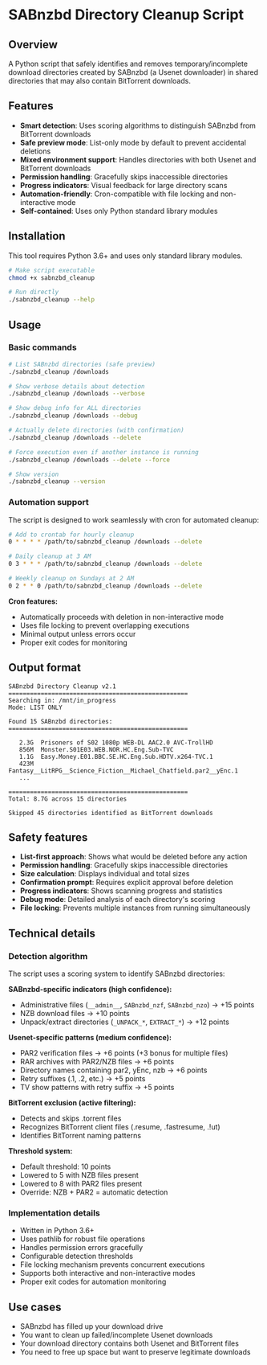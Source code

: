 # SABnzbd Directory Cleanup Script

## Overview

A Python script that safely identifies and removes temporary/incomplete download directories created by SABnzbd (a Usenet downloader) in shared directories that may also contain BitTorrent downloads.

## Features

- **Smart detection**: Uses scoring algorithms to distinguish SABnzbd from BitTorrent downloads
- **Safe preview mode**: List-only mode by default to prevent accidental deletions
- **Mixed environment support**: Handles directories with both Usenet and BitTorrent downloads
- **Permission handling**: Gracefully skips inaccessible directories
- **Progress indicators**: Visual feedback for large directory scans
- **Automation-friendly**: Cron-compatible with file locking and non-interactive mode
- **Self-contained**: Uses only Python standard library modules

## Installation

This tool requires Python 3.6+ and uses only standard library modules.

```bash
# Make script executable
chmod +x sabnzbd_cleanup

# Run directly
./sabnzbd_cleanup --help
```

## Usage

### Basic commands
```bash
# List SABnzbd directories (safe preview)
./sabnzbd_cleanup /downloads

# Show verbose details about detection
./sabnzbd_cleanup /downloads --verbose

# Show debug info for ALL directories
./sabnzbd_cleanup /downloads --debug

# Actually delete directories (with confirmation)
./sabnzbd_cleanup /downloads --delete

# Force execution even if another instance is running
./sabnzbd_cleanup /downloads --delete --force

# Show version
./sabnzbd_cleanup --version
```

### Automation support

The script is designed to work seamlessly with cron for automated cleanup:

```bash
# Add to crontab for hourly cleanup
0 * * * * /path/to/sabnzbd_cleanup /downloads --delete

# Daily cleanup at 3 AM
0 3 * * * /path/to/sabnzbd_cleanup /downloads --delete

# Weekly cleanup on Sundays at 2 AM
0 2 * * 0 /path/to/sabnzbd_cleanup /downloads --delete
```

**Cron features:**
- Automatically proceeds with deletion in non-interactive mode
- Uses file locking to prevent overlapping executions
- Minimal output unless errors occur
- Proper exit codes for monitoring

## Output format
```
SABnzbd Directory Cleanup v2.1
==================================================
Searching in: /mnt/in_progress
Mode: LIST ONLY

Found 15 SABnzbd directories:
==================================================

   2.3G  Prisoners of S02 1080p WEB-DL AAC2.0 AVC-TrollHD
   856M  Monster.S01E03.WEB.NOR.HC.Eng.Sub-TVC
   1.1G  Easy.Money.E01.BBC.SE.HC.Eng.Sub.HDTV.x264-TVC.1
   423M  Fantasy__LitRPG__Science_Fiction__Michael_Chatfield.par2__yEnc.1
   ...

==================================================
Total: 8.7G across 15 directories

Skipped 45 directories identified as BitTorrent downloads
```

## Safety features

- **List-first approach**: Shows what would be deleted before any action
- **Permission handling**: Gracefully skips inaccessible directories
- **Size calculation**: Displays individual and total sizes
- **Confirmation prompt**: Requires explicit approval before deletion
- **Progress indicators**: Shows scanning progress and statistics
- **Debug mode**: Detailed analysis of each directory's scoring
- **File locking**: Prevents multiple instances from running simultaneously
## Technical details

### Detection algorithm

The script uses a scoring system to identify SABnzbd directories:

**SABnzbd-specific indicators (high confidence):**
- Administrative files (`__admin__`, `SABnzbd_nzf`, `SABnzbd_nzo`) → +15 points
- NZB download files → +10 points
- Unpack/extract directories (`_UNPACK_*`, `EXTRACT_*`) → +12 points

**Usenet-specific patterns (medium confidence):**
- PAR2 verification files → +6 points (+3 bonus for multiple files)
- RAR archives with PAR2/NZB files → +6 points
- Directory names containing par2, yEnc, nzb → +6 points
- Retry suffixes (.1, .2, etc.) → +5 points
- TV show patterns with retry suffix → +5 points

**BitTorrent exclusion (active filtering):**
- Detects and skips .torrent files
- Recognizes BitTorrent client files (.resume, .fastresume, .!ut)
- Identifies BitTorrent naming patterns

**Threshold system:**
- Default threshold: 10 points
- Lowered to 5 with NZB files present
- Lowered to 8 with PAR2 files present
- Override: NZB + PAR2 = automatic detection

### Implementation details

- Written in Python 3.6+
- Uses pathlib for robust file operations
- Handles permission errors gracefully
- Configurable detection thresholds
- File locking mechanism prevents concurrent executions
- Supports both interactive and non-interactive modes
- Proper exit codes for automation monitoring

## Use cases

- SABnzbd has filled up your download drive
- You want to clean up failed/incomplete Usenet downloads
- Your download directory contains both Usenet and BitTorrent files
- You need to free up space but want to preserve legitimate downloads